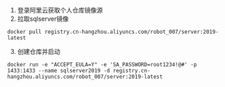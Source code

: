 1. 登录阿里云获取个人仓库镜像源
2. 拉取sqlserver镜像
```
docker pull registry.cn-hangzhou.aliyuncs.com/robot_007/server:2019-latest
``` 
3. 创建仓库并启动
```
docker run -e "ACCEPT_EULA=Y" -e 'SA_PASSWORD=root1234!@#' -p 1433:1433 --name sqlserver2019 -d registry.cn-hangzhou.aliyuncs.com/robot_007/server:2019-latest
```
